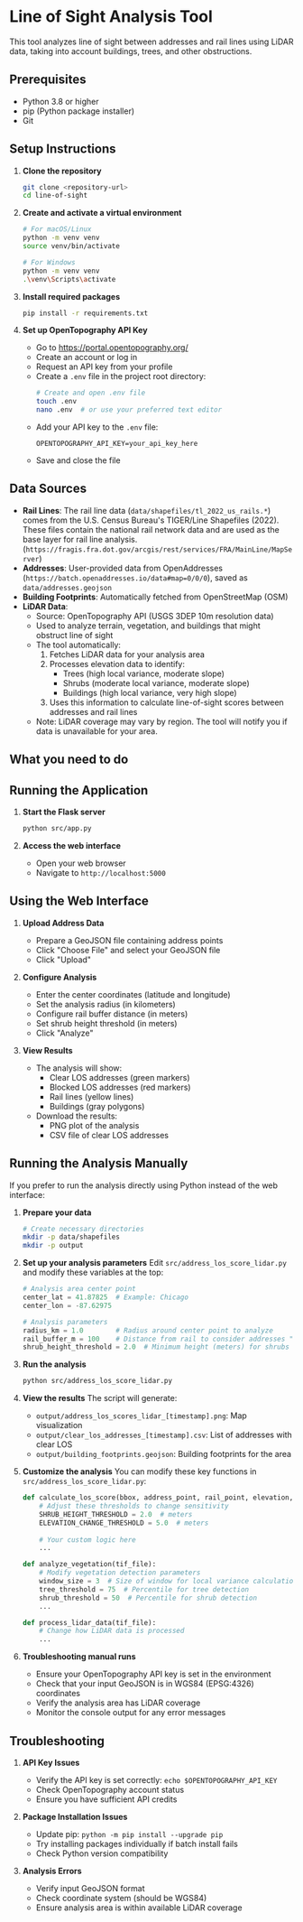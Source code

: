 # Line of Sight Analysis Tool

This tool analyzes line of sight between addresses and rail lines using LiDAR data, taking into account buildings, trees, and other obstructions.

## Prerequisites

- Python 3.8 or higher
- pip (Python package installer)
- Git

## Setup Instructions

1. **Clone the repository**
   ```bash
   git clone <repository-url>
   cd line-of-sight
   ```

2. **Create and activate a virtual environment**
   ```bash
   # For macOS/Linux
   python -m venv venv
   source venv/bin/activate

   # For Windows
   python -m venv venv
   .\venv\Scripts\activate
   ```

3. **Install required packages**
   ```bash
   pip install -r requirements.txt
   ```

4. **Set up OpenTopography API Key**
   - Go to https://portal.opentopography.org/
   - Create an account or log in
   - Request an API key from your profile
   - Create a `.env` file in the project root directory:
     ```bash
     # Create and open .env file
     touch .env
     nano .env  # or use your preferred text editor
     ```
   - Add your API key to the `.env` file:
     ```
     OPENTOPOGRAPHY_API_KEY=your_api_key_here
     ```
   - Save and close the file

## Data Sources
- **Rail Lines**: The rail line data (`data/shapefiles/tl_2022_us_rails.*`) comes from the U.S. Census Bureau's TIGER/Line Shapefiles (2022). These files contain the national rail network data and are used as the base layer for rail line analysis. (`https://fragis.fra.dot.gov/arcgis/rest/services/FRA/MainLine/MapServer`)
- **Addresses**: User-provided data from OpenAddresses (`https://batch.openaddresses.io/data#map=0/0/0`), saved as `data/addresses.geojson`
- **Building Footprints**: Automatically fetched from OpenStreetMap (OSM)
- **LiDAR Data**: 
  - Source: OpenTopography API (USGS 3DEP 10m resolution data)
  - Used to analyze terrain, vegetation, and buildings that might obstruct line of sight
  - The tool automatically:
    1. Fetches LiDAR data for your analysis area
    2. Processes elevation data to identify:
       - Trees (high local variance, moderate slope)
       - Shrubs (moderate local variance, moderate slope)
       - Buildings (high local variance, very high slope)
    3. Uses this information to calculate line-of-sight scores between addresses and rail lines
  - Note: LiDAR coverage may vary by region. The tool will notify you if data is unavailable for your area.

## What you need to do

## Running the Application

1. **Start the Flask server**
   ```bash
   python src/app.py
   ```

2. **Access the web interface**
   - Open your web browser
   - Navigate to `http://localhost:5000`

## Using the Web Interface

1. **Upload Address Data**
   - Prepare a GeoJSON file containing address points
   - Click "Choose File" and select your GeoJSON file
   - Click "Upload"

2. **Configure Analysis**
   - Enter the center coordinates (latitude and longitude)
   - Set the analysis radius (in kilometers)
   - Configure rail buffer distance (in meters)
   - Set shrub height threshold (in meters)
   - Click "Analyze"

3. **View Results**
   - The analysis will show:
     - Clear LOS addresses (green markers)
     - Blocked LOS addresses (red markers)
     - Rail lines (yellow lines)
     - Buildings (gray polygons)
   - Download the results:
     - PNG plot of the analysis
     - CSV file of clear LOS addresses

## Running the Analysis Manually

If you prefer to run the analysis directly using Python instead of the web interface:

1. **Prepare your data**
   ```bash
   # Create necessary directories
   mkdir -p data/shapefiles
   mkdir -p output
   ```

2. **Set up your analysis parameters**
   Edit `src/address_los_score_lidar.py` and modify these variables at the top:
   ```python
   # Analysis area center point
   center_lat = 41.87825  # Example: Chicago
   center_lon = -87.62975
   
   # Analysis parameters
   radius_km = 1.0        # Radius around center point to analyze
   rail_buffer_m = 100    # Distance from rail to consider addresses "nearby"
   shrub_height_threshold = 2.0  # Minimum height (meters) for shrubs to block LOS
   ```

3. **Run the analysis**
   ```bash
   python src/address_los_score_lidar.py
   ```

4. **View the results**
   The script will generate:
   - `output/address_los_scores_lidar_[timestamp].png`: Map visualization
   - `output/clear_los_addresses_[timestamp].csv`: List of addresses with clear LOS
   - `output/building_footprints.geojson`: Building footprints for the area

5. **Customize the analysis**
   You can modify these key functions in `src/address_los_score_lidar.py`:
   ```python
   def calculate_los_score(bbox, address_point, rail_point, elevation, tree_mask, shrub_mask, building_mask):
       # Adjust these thresholds to change sensitivity
       SHRUB_HEIGHT_THRESHOLD = 2.0  # meters
       ELEVATION_CHANGE_THRESHOLD = 5.0  # meters
       
       # Your custom logic here
       ...

   def analyze_vegetation(tif_file):
       # Modify vegetation detection parameters
       window_size = 3  # Size of window for local variance calculation
       tree_threshold = 75  # Percentile for tree detection
       shrub_threshold = 50  # Percentile for shrub detection
       ...

   def process_lidar_data(tif_file):
       # Change how LiDAR data is processed
       ...
   ```

6. **Troubleshooting manual runs**
   - Ensure your OpenTopography API key is set in the environment
   - Check that your input GeoJSON is in WGS84 (EPSG:4326) coordinates
   - Verify the analysis area has LiDAR coverage
   - Monitor the console output for any error messages

## Troubleshooting

1. **API Key Issues**
   - Verify the API key is set correctly: `echo $OPENTOPOGRAPHY_API_KEY`
   - Check OpenTopography account status
   - Ensure you have sufficient API credits

2. **Package Installation Issues**
   - Update pip: `python -m pip install --upgrade pip`
   - Try installing packages individually if batch install fails
   - Check Python version compatibility

3. **Analysis Errors**
   - Verify input GeoJSON format
   - Check coordinate system (should be WGS84)
   - Ensure analysis area is within available LiDAR coverage

